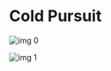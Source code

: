# Cold Pursuit

![img 0](https://i.imgur.com/vOOAPTu.jpg)

![img 1](https://i.imgur.com/3kFgbMR.jpg)

